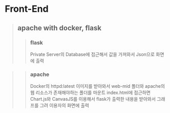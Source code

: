 # Front-End
>## apache with docker, flask
>> ### flask
>> Private Server의 Database에 접근해서 값을 가져와서 Json으로 화면에 출력

>> ### apache
>> Docker의 httpd:latest 이미지를 받아와서 web-mid 폴더와 apache의 웹 리소스가 존재해야하는 폴더를 마운트
>> index.html에 접근하면 Chart.js와 CanvasJS를 이용해서 flask가 출력한 내용을 받아와서 그래프를 그려 이용자의 화면에 출력
